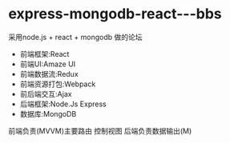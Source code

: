 # express-mongodb-react---bbs
采用node.js + react + mongodb 做的论坛

- 前端框架:React
- 前端UI:Amaze UI
- 前端数据流:Redux
- 前端资源打包:Webpack
- 前后端交互:Ajax
- 后端框架:Node.Js Express
- 数据库:MongoDB

前端负责(MVVM)主要路由 控制视图 后端负责数据输出(M)
